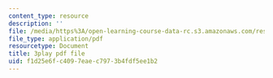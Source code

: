 ```yaml
---
content_type: resource
description: ''
file: /media/https%3A/open-learning-course-data-rc.s3.amazonaws.com/res-3-004-visualizing-materials-science-fall-2017/f1d25e6fc4097eaec7973b4fdf5ee1b2_aOiW2XRxEcY.pdf
file_type: application/pdf
resourcetype: Document
title: 3play pdf file
uid: f1d25e6f-c409-7eae-c797-3b4fdf5ee1b2
---
```

